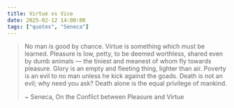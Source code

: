 ```yaml
---
title: Virtue vs Vice
date: 2025-02-12 14:00:00
tags: ["quotes", "Seneca"]
---
```


> No man is good by chance. Virtue is something which must be learned. Pleasure is low, petty, to be deemed worthless, shared even by dumb animals — the tiniest and meanest of whom fly towards pleasure. Glory is an empty and fleeting thing, lighter than air. Poverty is an evil to no man unless he kick against the goads. Death is not an evil; why need you ask? Death alone is the equal privilege of mankind.
>
> ~ Seneca, On the Conflict between Pleasure and Virtue
